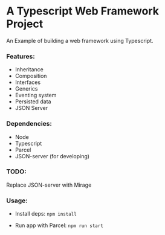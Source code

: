 # A Typescript Web Framework Project

An Example of building a web framework using Typescript.

### Features:

- Inheritance
- Composition
- Interfaces
- Generics
- Eventing system
- Persisted data
- JSON Server

### Dependencies:

- Node
- Typescript
- Parcel
- JSON-server (for developing)

### TODO:

Replace JSON-server with Mirage

### Usage:

- Install deps: `npm install`

- Run app with Parcel: `npm run start`
